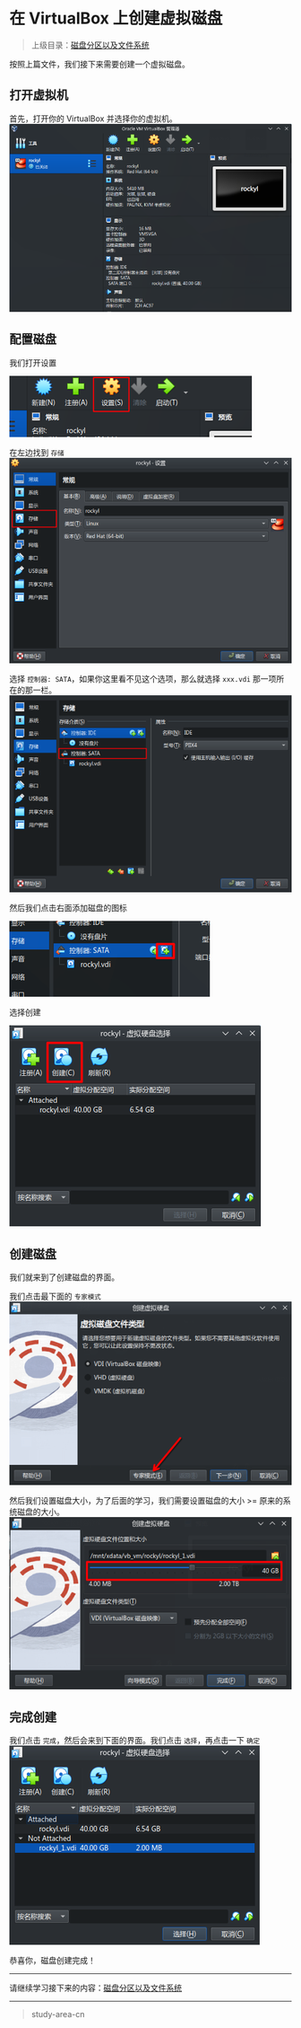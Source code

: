 # 在 VirtualBox 上创建虚拟磁盘

> 上级目录：[磁盘分区以及文件系统](../diskpart_and_filesystem.md)

按照上篇文件，我们接下来需要创建一个虚拟磁盘。

## 打开虚拟机

首先，打开你的 VirtualBox 并选择你的虚拟机。
![Open VM](./assets/2.2.2.vbox.1.png)

## 配置磁盘

我们打开设置

![Open Settings](./assets/2.2.2.vbox.2.png)

在左边找到 `存储`
![Choose Storage](./assets/2.2.2.vbox.3.png)

选择 `控制器: SATA`，如果你这里看不见这个选项，那么就选择 `xxx.vdi` 那一项所在的那一栏。
![Choose Item SATA](./assets/2.2.2.vbox.4.png)

然后我们点击右面添加磁盘的图标

![Add Disk](./assets/2.2.2.vbox.5.png)

选择创建

![Create Disk](./assets/2.2.2.vbox.6.png)

## 创建磁盘

我们就来到了创建磁盘的界面。

我们点击最下面的 `专家模式`
![Pro Mode](./assets/2.2.2.vbox.7.png)

然后我们设置磁盘大小，为了后面的学习，我们需要设置磁盘的大小 >= 原来的系统磁盘的大小。
![Set Size](./assets/2.2.2.vbox.8.png)

## 完成创建

我们点击 `完成`，然后会来到下面的界面。我们点击 `选择`，再点击一下 `确定`
![Finish Create](./assets/2.2.2.vbox.9.png)

恭喜你，磁盘创建完成！

---

请继续学习接下来的内容：[磁盘分区以及文件系统](../diskpart_and_filesystem.md)

---

> study-area-cn
